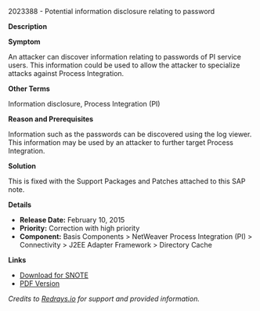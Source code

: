2023388 - Potential information disclosure relating to password

**Description**

**Symptom**

An attacker can discover information relating to passwords of PI service users. This information could be used to allow the attacker to specialize attacks against Process Integration.

**Other Terms**

Information disclosure, Process Integration (PI)

**Reason and Prerequisites**

Information such as the passwords can be discovered using the log viewer. This information may be used by an attacker to further target Process Integration.

**Solution**

This is fixed with the Support Packages and Patches attached to this SAP note.

**Details**

- **Release Date:** February 10, 2015
- **Priority:** Correction with high priority
- **Component:** Basis Components > NetWeaver Process Integration (PI) > Connectivity > J2EE Adapter Framework > Directory Cache

**Links**

- [Download for SNOTE](https://notesdownloads.sap.com/note/0040000017882772017)
- [PDF Version](https://userapps.support.sap.com/sap/support/sfm/notes/print/0002023388?language=en-US&token=D64AD0424A2DD1C813F671C178FFAAC6)

*Credits to [Redrays.io](https://redrays.io) for support and provided information.*